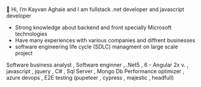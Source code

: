 👋 Hi, I’m Kayvan Aghaie and I am fullstack .net developer and javascript developer
-  Strong knowledge about backend and front specially Microsoft technologies 
-  Have many experiences with various companies and diffrent businesses 
-  software engineering life cycle (SDLC) managment on large scale project

Software business analyst , Software enginner , .Net5 , 6 - Angular 2x v. , javascript , jquery , C# , Sql Server , Mongo Db 
Performance optimizer , azure devops , E2E testing (pupeteer , cypress , majestic , headfull)

